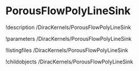 <!-- MOOSE Documentation Stub: Remove this when content is added. -->

# PorousFlowPolyLineSink
!description /DiracKernels/PorousFlowPolyLineSink

!parameters /DiracKernels/PorousFlowPolyLineSink

!listingfiles /DiracKernels/PorousFlowPolyLineSink

!childobjects /DiracKernels/PorousFlowPolyLineSink
